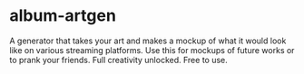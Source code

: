 # album-artgen
A generator that takes your art and makes a mockup of what it would look like on various streaming platforms. Use this for mockups of future works or to prank your friends. Full creativity unlocked. Free to use.
